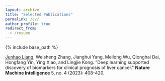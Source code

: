```yaml
---
layout: archive
title: "Selected Publications"
permalink: /cv/
author_profile: true
redirect_from:
  - /resume
---
```


{% include base_path %}


<ins>Junhao Liang</ins>, Weisheng Zhang, Jianghui Yang, Meilong Wu, Qionghai Dai, Hongfang Yin, Ying Xiao, and Lingjie Kong. "Deep learning supported discovery of biomarkers for clinical prognosis of liver cancer." **Nature Machine Intelligence** 5, no. 4 (2023): 408-420.
